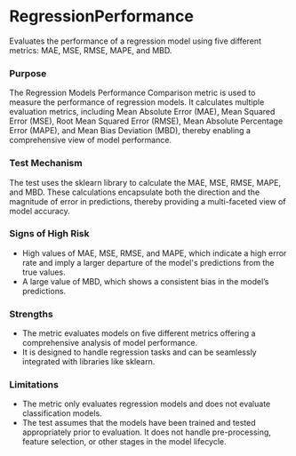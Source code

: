 # RegressionPerformance

Evaluates the performance of a regression model using five different metrics: MAE, MSE, RMSE, MAPE, and MBD.

### Purpose

The Regression Models Performance Comparison metric is used to measure the performance of regression models. It
calculates multiple evaluation metrics, including Mean Absolute Error (MAE), Mean Squared Error (MSE),
Root Mean Squared Error (RMSE), Mean Absolute Percentage Error (MAPE), and Mean Bias Deviation (MBD), thereby
enabling a comprehensive view of model performance.

### Test Mechanism

The test uses the sklearn library to calculate the MAE, MSE, RMSE, MAPE, and MBD. These calculations encapsulate both
the direction and the magnitude of error in predictions, thereby providing a multi-faceted view of model accuracy.

### Signs of High Risk

- High values of MAE, MSE, RMSE, and MAPE, which indicate a high error rate and imply a larger departure of the
model's predictions from the true values.
- A large value of MBD, which shows a consistent bias in the model’s predictions.

### Strengths

- The metric evaluates models on five different metrics offering a comprehensive analysis of model performance.
- It is designed to handle regression tasks and can be seamlessly integrated with libraries like sklearn.

### Limitations

- The metric only evaluates regression models and does not evaluate classification models.
- The test assumes that the models have been trained and tested appropriately prior to evaluation. It does not
handle pre-processing, feature selection, or other stages in the model lifecycle.